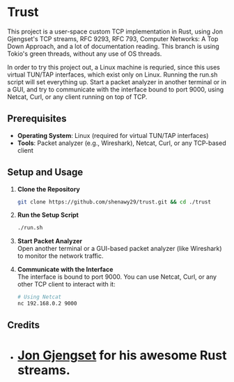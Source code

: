 # Trust

This project is a user-space custom TCP implementation in Rust, using Jon Gjengset's TCP streams, RFC 9293, RFC 793, Computer Networks: A Top Down Approach, and a lot of documentation reading. This branch is using Tokio's green threads, without any use of OS threads.

In order to try this project out, a Linux machine is requried, since this uses virtual TUN/TAP interfaces, which exist only on Linux. Running the run.sh script will set everything up. Start a packet analyzer in another terminal or in a GUI, and try to communicate with the interface bound to port 9000, using Netcat, Curl, or any client running on top of TCP.

## Prerequisites

- **Operating System**: Linux (required for virtual TUN/TAP interfaces)
- **Tools**: Packet analyzer (e.g., Wireshark), Netcat, Curl, or any TCP-based client

## Setup and Usage

1. **Clone the Repository**

   ```bash
   git clone https://github.com/shenawy29/trust.git && cd ./trust
   ```

2. **Run the Setup Script**

   ```bash
   ./run.sh
   ```

3. **Start Packet Analyzer**\
   Open another terminal or a GUI-based packet analyzer (like Wireshark) to monitor the network traffic.

4. **Communicate with the Interface**\
   The interface is bound to port 9000. You can use Netcat, Curl, or any other TCP client to interact with it:
   ```bash
   # Using Netcat
   nc 192.168.0.2 9000
   ```

## Credits

- # [Jon Gjengset](https://github.com/jonhoo) for his awesome Rust streams.
